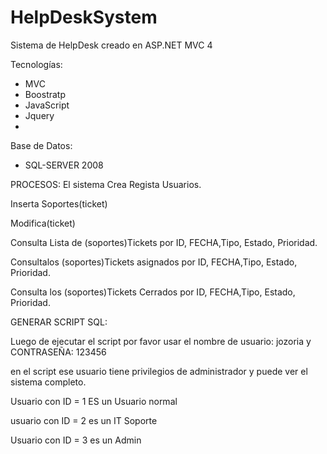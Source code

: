 # HelpDeskSystem

Sistema de HelpDesk creado en ASP.NET MVC 4

Tecnologías:
- MVC
- Boostratp
- JavaScript
- Jquery
- 
Base de Datos:
* SQL-SERVER 2008

PROCESOS:
El sistema Crea Regista Usuarios.

Inserta Soportes(ticket)

Modifica(ticket)

Consulta Lista de (soportes)Tickets por ID, FECHA,Tipo, Estado, Prioridad.

Consultalos (soportes)Tickets asignados por ID, FECHA,Tipo, Estado, Prioridad.

Consulta los (soportes)Tickets Cerrados por ID, FECHA,Tipo, Estado, Prioridad.


GENERAR SCRIPT SQL:

Luego de ejecutar el script por favor usar el nombre de usuario: jozoria y CONTRASEÑA: 123456

en el script ese usuario tiene privilegios de administrador y puede ver el sistema completo.

Usuario con ID = 1 ES un Usuario normal

usuario con ID = 2 es un IT Soporte

Usuario con ID = 3 es un Admin

